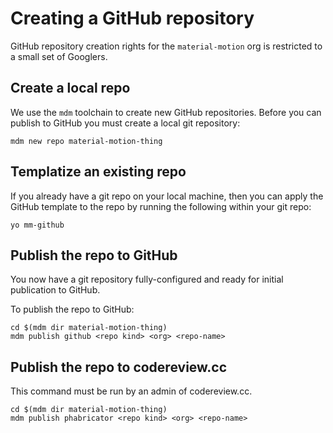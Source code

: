 # Creating a GitHub repository

GitHub repository creation rights for the `material-motion` org is restricted to a small set of Googlers.

## Create a local repo

We use the `mdm` toolchain to create new GitHub repositories. Before you can publish to GitHub you must create a local git repository:

    mdm new repo material-motion-thing

## Templatize an existing repo

If you already have a git repo on your local machine, then you can apply the GitHub template to the repo by running the following within your git repo:

    yo mm-github

## Publish the repo to GitHub

You now have a git repository fully-configured and ready for initial publication to GitHub.

To publish the repo to GitHub:

    cd $(mdm dir material-motion-thing)
    mdm publish github <repo kind> <org> <repo-name>

## Publish the repo to codereview.cc

This command must be run by an admin of codereview.cc.

    cd $(mdm dir material-motion-thing)
    mdm publish phabricator <repo kind> <org> <repo-name>
